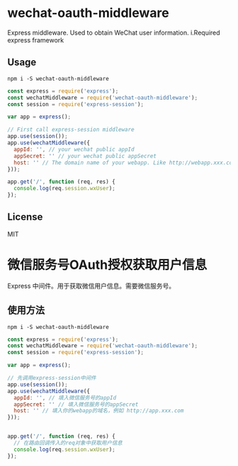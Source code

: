 # wechat-oauth-middleware

Express middleware. Used to obtain WeChat user information.
i.Required express framework

## Usage
```
npm i -S wechat-oauth-middleware
```
```javascript
const express = require('express');
const wechatMiddleware = require('wechat-oauth-middleware');
const session = require('express-session');

var app = express();

// First call express-session middleware
app.use(session());
app.use(wechatMiddleware({
  appId: '', // your wechat public appId
  appSecret: '' // your wechat public appSecret
  host: '' // The domain name of your webapp. Like http://webapp.xxx.com
}));

app.get('/', function (req, res) {
  console.log(req.session.wxUser);
});
```
## License
MIT

# 微信服务号OAuth授权获取用户信息

Express 中间件。用于获取微信用户信息。需要微信服务号。

## 使用方法
```
npm i -S wechat-oauth-middleware
```

```javascript
const express = require('express');
const wechatMiddleware = require('wechat-oauth-middleware');
const session = require('express-session');

var app = express();

// 先调用express-session中间件
app.use(session());
app.use(wechatMiddleware({
  appId: '', // 填入微信服务号的appId
  appSecret: '' // 填入微信服务号的appSecret
  host: '' // 填入你的webapp的域名，例如 http://app.xxx.com
}));


app.get('/', function (req, res) {
  // 在路由回调传入的req对象中获取用户信息
  console.log(req.session.wxUser);
});
```
